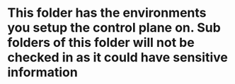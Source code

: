 # This folder has the environments you setup the control plane on. Sub folders of this folder will not be checked in as it could have sensitive information